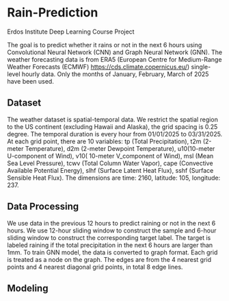 # Rain-Prediction
Erdos Institute Deep Learning Course Project

The goal is to predict whether it rains or not in the next 6 hours using Convolutional Neural Network (CNN) and Graph Neural Network (GNN). The weather forecasting data is from ERA5 (European Centre for Medium-Range Weather Forecasts (ECMWF) https://cds.climate.copernicus.eu/) single-level hourly data. Only the months of January, February, March of 2025 have been used. 

## Dataset

The weather dataset is spatial-temporal data. We restrict the spatial region to the US continent (excluding Hawaii and Alaska), the grid spacing is 0.25 degree. The temporal duration is every hour from 01/01/2025 to 03/31/2025. At each grid point, there are 10 variables: tp (Total Precipitation), t2m (2-meter Temperature), d2m (2-meter Dewpoint Temperature), u10(10-meter U-component of Wind), v10( 10-meter V_component of Wind), msl (Mean Sea Level Pressure), tcwv (Total Column Water Vapor), cape (Convective Available Potential Energy), slhf (Surface Latent Heat Flux), sshf (Surface Sensible Heat Flux). The dimensions are time: 2160, latitude: 105, longitude: 237. 

## Data Processing

We use data in the previous 12 hours to predict raining or not in the next 6 hours. We use 12-hour sliding window to construct the sample and 6-hour sliding window to construct the corresponding target label. The target is labeled raining if the total precipitation in the next 6 hours are larger than 1mm. To train GNN model, the data is converted to graph format. Each grid is treated as a node on the graph. The edges are from the 4 nearest grid points and 4 nearest diagonal grid points, in total 8 edge lines. 

## Modeling 
